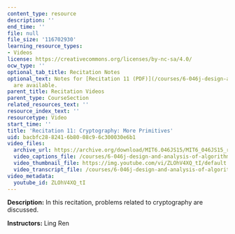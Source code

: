 ```yaml
---
content_type: resource
description: ''
end_time: ''
file: null
file_size: '116702930'
learning_resource_types:
- Videos
license: https://creativecommons.org/licenses/by-nc-sa/4.0/
ocw_type: ''
optional_tab_title: Recitation Notes
optional_text: Notes for [Recitation 11 (PDF)](/courses/6-046j-design-and-analysis-of-algorithms-spring-2015/resources/mit6_046js15_recitation11)
  are available.
parent_title: Recitation Videos
parent_type: CourseSection
related_resources_text: ''
resource_index_text: ''
resourcetype: Video
start_time: ''
title: 'Recitation 11: Cryptography: More Primitives'
uid: bacbfc28-8241-6b80-08c9-6c300030e6b1
video_files:
  archive_url: https://archive.org/download/MIT6.046JS15/MIT6_046JS15_rec11_300k.mp4
  video_captions_file: /courses/6-046j-design-and-analysis-of-algorithms-spring-2015/e25b16ff93445cd5b473ba154c4933ea_ZLOhV4XQ_tI.vtt
  video_thumbnail_file: https://img.youtube.com/vi/ZLOhV4XQ_tI/default.jpg
  video_transcript_file: /courses/6-046j-design-and-analysis-of-algorithms-spring-2015/286c129e521495051cb9a87e27d8870b_ZLOhV4XQ_tI.pdf
video_metadata:
  youtube_id: ZLOhV4XQ_tI
---
```


**Description:** In this recitation, problems related to cryptography are discussed.

**Instructors:** Ling Ren

